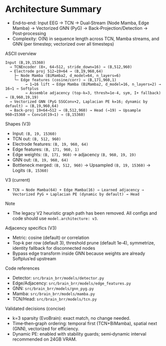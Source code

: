 # Architecture Summary

- End‑to‑end: Input EEG → TCN → Dual‑Stream (Node Mamba, Edge Mamba) → Vectorized GNN (PyG) → Back‑Projection/Detection → Post‑processing
- Complexity: O(N) in sequence length across TCN, Mamba streams, and GNN (per timestep; vectorized over all timesteps)

ASCII overview

```
Input (B,19,15360)
  → TCNEncoder (8×, 64→512, stride_down=16) → (B,512,960)
  → Electrode proj 512→19×64 → (B,19,960,64)
    ├─ Node Mamba (BiMamba2, d_model=64, n_layers=6)
    └─ Edge features (cosine/corr) → (B,171,960,1)
         → 1→16 lift → Edge Mamba (BiMamba2, d_model=16, n_layers=2) → 16→1 → Softplus
         → Assemble adjacency (top‑k=3, thresh=1e‑4, sym, I+ fallback) → (B,960,19,19)
  → Vectorized GNN (PyG SSGConv×2, Laplacian PE k=16; dynamic by default) → (B,19,960,64)
  → Back‑proj 19×64→512 → (B,512,960) → Head (→19) → Upsample 960→15360 → Conv1d(19→1) → (B,15360)
```

Shapes (V3)

- Input: `(B, 19, 15360)`
- TCN out: `(B, 512, 960)`
- Electrode features: `(B, 19, 960, 64)`
- Edge features: `(B, 171, 960, 1)`
- Edge weights: `(B, 171, 960)` → adjacency `(B, 960, 19, 19)`
- GNN out: `(B, 19, 960, 64)`
- Bottleneck merged: `(B, 512, 960)` → Upsampled `(B, 19, 15360)` → Logits `(B, 15360)`

V3 (current)

- `TCN → Node Mamba(64) + Edge Mamba(16) → Learned adjacency → Vectorized PyG + Laplacian PE (dynamic by default) → Head`

Note

- The legacy V2 heuristic graph path has been removed. All configs and code should use `model.architecture: v3`.

Adjacency specifics (V3)

- Metric: cosine (default) or correlation
- Top‑k per row (default 3), threshold prune (default 1e‑4), symmetrize, identity fallback for disconnected nodes
- Bypass edge transform inside GNN because weights are already Softplus’ed upstream

Code references

- Detector: `src/brain_brr/models/detector.py`
- Edge/Adjacency: `src/brain_brr/models/edge_features.py`
- GNN: `src/brain_brr/models/gnn_pyg.py`
- Mamba: `src/brain_brr/models/mamba.py`
- TCN/Head: `src/brain_brr/models/tcn.py`

Validated decisions (concise)

- k=3 sparsity (EvoBrain): exact match, no change needed.
- Time‑then‑graph ordering: temporal first (TCN+BiMamba), spatial next (GNN), vectorized for efficiency.
- Dynamic PE: enabled with stability guards; semi‑dynamic interval recommended on 24GB VRAM.
